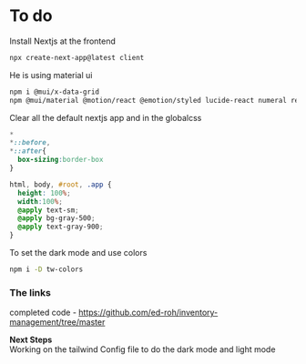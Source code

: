 # To do 

Install Nextjs at the frontend 
```bash
npx create-next-app@latest client
```

He is using material ui

```bash
npm i @mui/x-data-grid 
npm @mui/material @motion/react @emotion/styled lucide-react numeral rechart uuid axios
```

Clear all the default nextjs app and in the globalcss

```global.css
*
*::before,
*::after{
  box-sizing:border-box
}

html, body, #root, .app {
  height: 100%;
  width:100%;
  @apply text-sm;
  @apply bg-gray-500;
  @apply text-gray-900;
}
```

To set the dark mode and use colors
```bash
npm i -D tw-colors
```

### The links
completed code - https://github.com/ed-roh/inventory-management/tree/master 


**Next Steps**<br/>
Working on the tailwind Config file to do the dark mode and light mode



